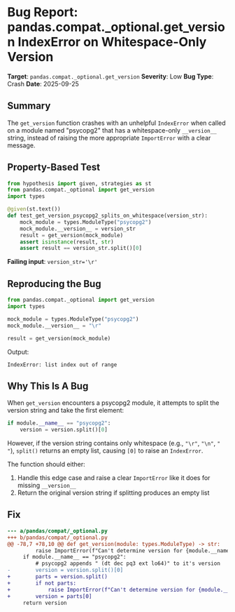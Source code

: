 # Bug Report: pandas.compat._optional.get_version IndexError on Whitespace-Only Version

**Target**: `pandas.compat._optional.get_version`
**Severity**: Low
**Bug Type**: Crash
**Date**: 2025-09-25

## Summary

The `get_version` function crashes with an unhelpful `IndexError` when called on a module named "psycopg2" that has a whitespace-only `__version__` string, instead of raising the more appropriate `ImportError` with a clear message.

## Property-Based Test

```python
from hypothesis import given, strategies as st
from pandas.compat._optional import get_version
import types

@given(st.text())
def test_get_version_psycopg2_splits_on_whitespace(version_str):
    mock_module = types.ModuleType("psycopg2")
    mock_module.__version__ = version_str
    result = get_version(mock_module)
    assert isinstance(result, str)
    assert result == version_str.split()[0]
```

**Failing input**: `version_str='\r'`

## Reproducing the Bug

```python
from pandas.compat._optional import get_version
import types

mock_module = types.ModuleType("psycopg2")
mock_module.__version__ = "\r"

result = get_version(mock_module)
```

Output:
```
IndexError: list index out of range
```

## Why This Is A Bug

When `get_version` encounters a psycopg2 module, it attempts to split the version string and take the first element:

```python
if module.__name__ == "psycopg2":
    version = version.split()[0]
```

However, if the version string contains only whitespace (e.g., `"\r"`, `"\n"`, `" "`), `split()` returns an empty list, causing `[0]` to raise an `IndexError`.

The function should either:
1. Handle this edge case and raise a clear `ImportError` like it does for missing `__version__`
2. Return the original version string if splitting produces an empty list

## Fix

```diff
--- a/pandas/compat/_optional.py
+++ b/pandas/compat/_optional.py
@@ -78,7 +78,10 @@ def get_version(module: types.ModuleType) -> str:
         raise ImportError(f"Can't determine version for {module.__name__}")
     if module.__name__ == "psycopg2":
         # psycopg2 appends " (dt dec pq3 ext lo64)" to it's version
-        version = version.split()[0]
+        parts = version.split()
+        if not parts:
+            raise ImportError(f"Can't determine version for {module.__name__}")
+        version = parts[0]
     return version
```